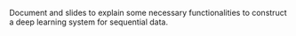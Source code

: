 Document and slides to explain some necessary functionalities to construct a deep learning system for sequential data. 
